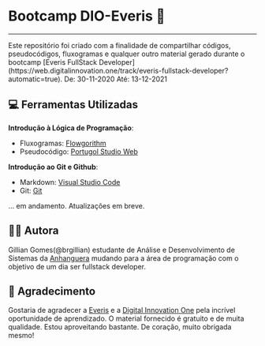 # Bootcamp DIO-Everis :green_heart:
<hr>
Este repositório foi criado com a finalidade de compartilhar códigos, pseudocódigos, fluxogramas e qualquer outro material gerado durante o bootcamp [Everis FullStack Developer](https://web.digitalinnovation.one/track/everis-fullstack-developer?automatic=true). De: 30-11-2020 Até: 13-12-2021


## :computer: Ferramentas Utilizadas


**Introdução à Lógica de Programação**:   
* Fluxogramas: [Flowgorithm](http://www.flowgorithm.org/)
* Pseudocódigo: [Portugol Studio Web](https://portugol-webstudio.cubos.io) 

**Introdução ao Git e Github**:
* Markdown: [Visual Studio Code](https://code.visualstudio.com/download)
* Git: [Git](https://git-scm.com/)

... em andamento. Atualizações em breve.

## :woman_astronaut: Autora
Gillian Gomes(@brgillian) estudante de Análise e Desenvolvimento de Sistemas da [Anhanguera](https://www.anhanguera.com/) mudando para a área de programação com o objetivo de um dia ser fullstack developer.  


## :pray: Agradecimento
Gostaria de agradecer a [Everis](https://www.everis.com/brazil/pt-br/home-br) e a [Digital Innovation One](digitalinnovation.one) pela incrível oportunidade de aprendizado. O material fornecido é gratuito e de muita qualidade. Estou aproveitando bastante. De coração, muito obrigada mesmo!